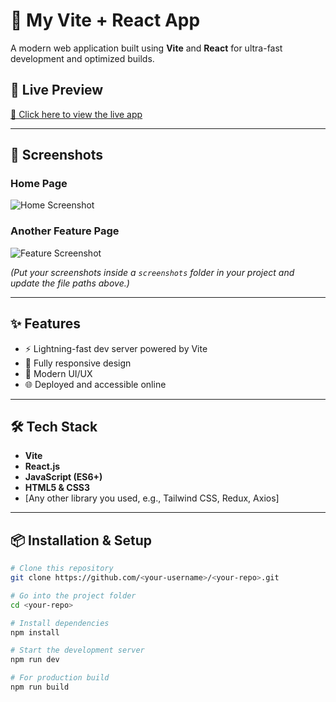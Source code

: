 # 🚀 My Vite + React App

A modern web application built using **Vite** and **React** for ultra-fast development and optimized builds.

## 📌 Live Preview
[🔗 Click here to view the live app](https://your-live-preview-link.com)

---

## 📸 Screenshots

### Home Page
![Home Screenshot](./screenshots/home.png)

### Another Feature Page
![Feature Screenshot](./screenshots/feature.png)

*(Put your screenshots inside a `screenshots` folder in your project and update the file paths above.)*

---

## ✨ Features
- ⚡ Lightning-fast dev server powered by Vite
- 📱 Fully responsive design
- 🎨 Modern UI/UX
- 🌐 Deployed and accessible online

---

## 🛠️ Tech Stack
- **Vite**
- **React.js**
- **JavaScript (ES6+)**
- **HTML5 & CSS3**
- [Any other library you used, e.g., Tailwind CSS, Redux, Axios]

---

## 📦 Installation & Setup

```bash
# Clone this repository
git clone https://github.com/<your-username>/<your-repo>.git

# Go into the project folder
cd <your-repo>

# Install dependencies
npm install

# Start the development server
npm run dev

# For production build
npm run build
